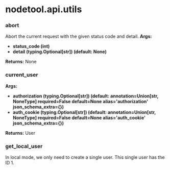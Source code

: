 # nodetool.api.utils

### abort

Abort the current request with the given status code and detail.
**Args:**
- **status_code (int)**
- **detail (typing.Optional[str]) (default: None)**

**Returns:** None

### current_user

**Args:**
- **authorization (typing.Optional[str]) (default: annotation=Union[str, NoneType] required=False default=None alias='authorization' json_schema_extra={})**
- **auth_cookie (typing.Optional[str]) (default: annotation=Union[str, NoneType] required=False default=None alias='auth_cookie' json_schema_extra={})**

**Returns:** User

### get_local_user

In local mode, we only need to create a single user.
This single user has the ID 1.
